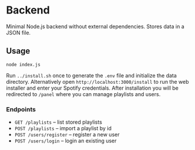 # Backend

Minimal Node.js backend without external dependencies. Stores data in a JSON file.

## Usage

```
node index.js
```
Run `../install.sh` once to generate the `.env` file and initialize the data directory.
Alternatively open `http://localhost:3000/install` to run the web installer and enter your Spotify credentials.
After installation you will be redirected to `/panel` where you can manage playlists and users.

### Endpoints

- `GET /playlists` – list stored playlists
- `POST /playlists` – import a playlist by id
- `POST /users/register` – register a new user
- `POST /users/login` – login an existing user

